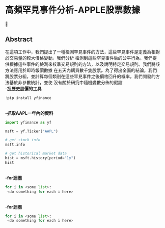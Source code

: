 # 高頻罕見事件分析-APPLE股票數據

👋
## Abstract
在這項工作中，我們提出了一種檢測罕見事件的方法，這些罕見事件是定義為相對於交易量的較大價格變動。我們分析
檢測到這些罕見事件后的公平行為。我們提供根據這些事件的檢測來校準交易規則的方法，以及說明特定交易規則。我們將該方法應用於即時報價數據
在五天內購買數千隻股票。為了得出全面的結論，我們將股票分組，並計算每個類別在這些罕見事件之後價格回升的概率。我們開發的方法基於非參數統計，並使
沒有關於研究中隨機變數分佈的假設
<br>-**捉歷史股價的工具**
```python
!pip install yfinance
```

<br>-**抓取AAPL一年內的資料**
```python
import yfinance as yf

msft = yf.Ticker("AAPL")

# get stock info
msft.info

# get historical market data
hist = msft.history(period="1y")
hist
```

<br>-**for迴圈**
```python
for i in <some list>:
 <do something for each i here>
```

<br>-**for迴圈**
```python
for i in <some list>:
 <do something for each i here>
```

<!--
**11165005/11165005** is a ✨ _special_ ✨ repository because its `README.md` (this file) appears on your GitHub profile.


Here are some ideas to get you started:

- 🔭 I’m currently working on ...
- 🌱 I’m currently learning ...
- 👯 I’m looking to collaborate on ...
- 🤔 I’m looking for help with ...
- 💬 Ask me about ...
- 📫 How to reach me: ...
- 😄 Pronouns: ...
- ⚡ Fun fact: ...
-->
